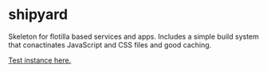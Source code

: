 shipyard
========

Skeleton for flotilla based services and apps. Includes a simple build system that conactinates JavaScript and CSS files and good caching.

[Test instance here.](http://rodarmor-shipyard.appspot.com)
